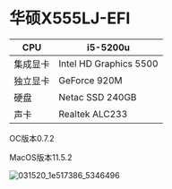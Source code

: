 #  华硕X555LJ-EFI

| CPU      | i5-5200u               |
| -------- | ---------------------- |
| 集成显卡 | Intel HD Graphics 5500 |
| 独立显卡 | GeForce 920M           |
| 硬盘     | Netac SSD 240GB        |
| 声卡     | Realtek ALC233         |

OC版本0.7.2

MacOS版本11.5.2<br />

![031520_1e517386_5346496](https://user-images.githubusercontent.com/89714521/132108169-9d1d6a59-732a-4666-9d03-e45081ec4301.png)

